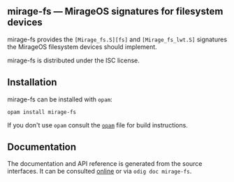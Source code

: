 ## mirage-fs — MirageOS signatures for filesystem devices

mirage-fs provides the `[Mirage_fs.S][fs]` and `[Mirage_fs_lwt.S]` signatures
the MirageOS filesystem devices should implement.

mirage-fs is distributed under the ISC license.

[fs]: http://mirage.github.io/mirage-fs/Mirage_fs.html
[fslwt]: http://mirage.github.io/mirage-fs/Mirage_fs_lwt.html

## Installation

mirage-fs can be installed with `opam`:

    opam install mirage-fs

If you don't use `opam` consult the [`opam`](opam) file for build
instructions.

## Documentation

The documentation and API reference is generated from the source
interfaces. It can be consulted [online][doc] or via `odig doc
mirage-fs`.

[doc]: https://mirage.github.io/mirage-fs/
